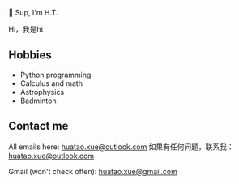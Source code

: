 👋 Sup, I'm H.T.

Hi，我是ht

## Hobbies

- Python programming
- Calculus and math
- Astrophysics
- Badminton

## Contact me

All emails here: huatao.xue@outlook.com
如果有任何问题，联系我：huatao.xue@outlook.com

Gmail (won't check often): huatao.xue@gmail.com


<!---
sudoer-Huatao/sudoer-Huatao is a ✨ special ✨ repository because its `README.md` (this file) appears on your GitHub profile.
You can click the Preview link to take a look at your changes.
--->
